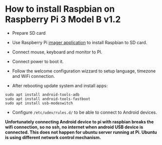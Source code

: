 # How to install Raspbian on Raspberry Pi 3 Model B v1.2 

* Prepare SD  card 
* Use Raspberry Pi [imager application](https://downloads.raspberrypi.org/imager/imager.exe) to install Raspbian to SD card. 
* Connect mouse, keyboard and monitor  to PI. 
* Connect power to boot it. 
* Follow the welcome configuration wizzard to setup language, timezone and WiFi connection. 

* After rebooting update system and install apps:

```
sudo apt install android-tools-adb 
sudo apt install android-tools-fastboot 
sudo apt install usb-modeswitch

```

* Configure `/etc/udev/rules.d/` to be able to connect to Android devices. 

**Unfortunately connecting Android device to pi with raspbian breaks the wifi connection, so no ssh, no internet when android USB device is connected. 
This does not happen for ubuntu server running at Pi. Ubuntu is using different network control mechanism.** 

